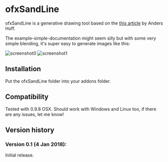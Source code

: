 ofxSandLine
=====================================
ofxSandLine is a generative drawing tool based on the [this article](http://inconvergent.net/grains-of-sand/) by Anders Hoff.

The example-simple-documentation might seem silly but with some very simple blending, it's super easy to generate images like this:

![screenshot0](screenshots/screenshot0.png)
![screenshot1](screenshots/screenshot1.png)

Installation
------------
Put the ofxSandLine folder into your addons folder.

Compatibility
------------
Tested with 0.9.8 OSX. Should work with Windows and Linux too, if there are any issues, let me know!

Version history
------------
### Version 0.1 (4 Jan 2018):
Initial release.

